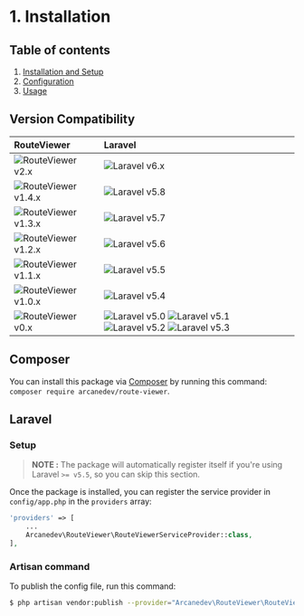 # 1. Installation

## Table of contents

  1. [Installation and Setup](1.Installation-and-Setup.md)
  2. [Configuration](2.Configuration.md)
  3. [Usage](3.Usage.md)

## Version Compatibility

| RouteViewer                               | Laravel                                                                                                             |
|:------------------------------------------|:--------------------------------------------------------------------------------------------------------------------|
| ![RouteViewer v2.x][route_viewer_2_x]     | ![Laravel v6.x][laravel_6_x]                                                                                        |
| ![RouteViewer v1.4.x][route_viewer_1_4_x] | ![Laravel v5.8][laravel_5_8]                                                                                        |
| ![RouteViewer v1.3.x][route_viewer_1_3_x] | ![Laravel v5.7][laravel_5_7]                                                                                        |
| ![RouteViewer v1.2.x][route_viewer_1_2_x] | ![Laravel v5.6][laravel_5_6]                                                                                        |
| ![RouteViewer v1.1.x][route_viewer_1_1_x] | ![Laravel v5.5][laravel_5_5]                                                                                        |
| ![RouteViewer v1.0.x][route_viewer_1_0_x] | ![Laravel v5.4][laravel_5_4]                                                                                        |
| ![RouteViewer v0.x][route_viewer_0_x]     | ![Laravel v5.0][laravel_5_0] ![Laravel v5.1][laravel_5_1] ![Laravel v5.2][laravel_5_2] ![Laravel v5.3][laravel_5_3] |

[laravel_6_x]:  https://img.shields.io/badge/v6.x-supported-brightgreen.svg?style=flat-square "Laravel v6.x"
[laravel_5_8]:  https://img.shields.io/badge/v5.8-supported-brightgreen.svg?style=flat-square "Laravel v5.8"
[laravel_5_7]:  https://img.shields.io/badge/v5.7-supported-brightgreen.svg?style=flat-square "Laravel v5.7"
[laravel_5_6]:  https://img.shields.io/badge/v5.6-supported-brightgreen.svg?style=flat-square "Laravel v5.6"
[laravel_5_5]:  https://img.shields.io/badge/v5.5-supported-brightgreen.svg?style=flat-square "Laravel v5.5"
[laravel_5_4]:  https://img.shields.io/badge/v5.4-supported-brightgreen.svg?style=flat-square "Laravel v5.4"
[laravel_5_3]:  https://img.shields.io/badge/v5.3-supported-brightgreen.svg?style=flat-square "Laravel v5.3"
[laravel_5_2]:  https://img.shields.io/badge/v5.2-supported-brightgreen.svg?style=flat-square "Laravel v5.2"
[laravel_5_1]:  https://img.shields.io/badge/v5.1-supported-brightgreen.svg?style=flat-square "Laravel v5.1"
[laravel_5_0]:  https://img.shields.io/badge/v5.0-supported-brightgreen.svg?style=flat-square "Laravel v5.0"

[route_viewer_2_x]:   https://img.shields.io/badge/version-2.x-blue.svg?style=flat-square "RouteViewer v2.x"
[route_viewer_1_4_x]: https://img.shields.io/badge/version-1.4.x-blue.svg?style=flat-square "RouteViewer v1.4.x"
[route_viewer_1_3_x]: https://img.shields.io/badge/version-1.3.x-blue.svg?style=flat-square "RouteViewer v1.3.x"
[route_viewer_1_2_x]: https://img.shields.io/badge/version-1.2.x-blue.svg?style=flat-square "RouteViewer v1.2.x"
[route_viewer_1_1_x]: https://img.shields.io/badge/version-1.1.x-blue.svg?style=flat-square "RouteViewer v1.1.x"
[route_viewer_1_0_x]: https://img.shields.io/badge/version-1.0.x-blue.svg?style=flat-square "RouteViewer v1.0.x"
[route_viewer_0_x]:   https://img.shields.io/badge/version-0.x-blue.svg?style=flat-square "RouteViewer v0.x"

## Composer

You can install this package via [Composer](http://getcomposer.org/) by running this command: `composer require arcanedev/route-viewer`.

## Laravel

### Setup

> **NOTE :** The package will automatically register itself if you're using Laravel `>= v5.5`, so you can skip this section.

Once the package is installed, you can register the service provider in `config/app.php` in the `providers` array:

```php
'providers' => [
    ...
    Arcanedev\RouteViewer\RouteViewerServiceProvider::class,
],
```

### Artisan command

To publish the config file, run this command:

```bash
$ php artisan vendor:publish --provider="Arcanedev\RouteViewer\RouteViewerServiceProvider"
```
